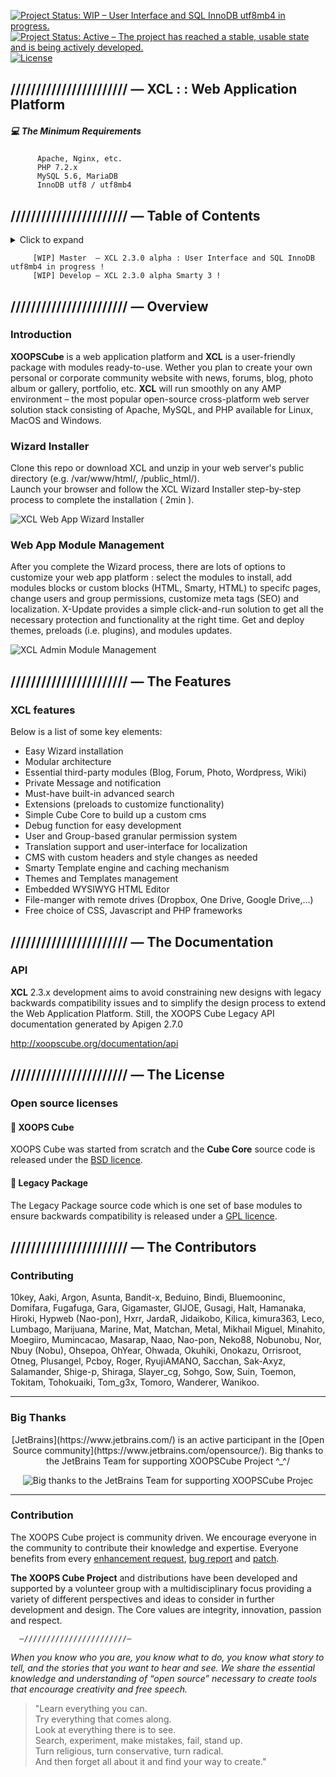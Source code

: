   
  
[![Project Status: WIP – User Interface and SQL InnoDB utf8mb4 in progress.](https://www.repostatus.org/badges/latest/wip.svg)](https://github.com/xoopscube/xcl) [![Project Status: Active – The project has reached a stable, usable state and is being actively developed.](https://www.repostatus.org/badges/2.0.0/active.svg)](https://github.com/xoopscube/xcl) [![License](https://poser.pugx.org/phpunit/phpunit/license)](https://github.com/xoopscube/xcl/blob/master/BSD_license.txt)  

  
  
## /////////////////////// — XCL : : Web Application Platform  




##### :computer: The Minimum Requirements  
  
  

          Apache, Nginx, etc.  
          PHP 7.2.x  
          MySQL 5.6, MariaDB  
          InnoDB utf8 / utf8mb4  
 
   
  
    
    
## /////////////////////// — Table of Contents
  
  

<details><summary>Click to expand</summary>


- [Introduction](#introduction)
- [Supported Platforms](#introduction)
- [Usage](#wizard-installer)
- [Features](#xcl-features)
- [API](#api)  
- [License](#open-source-licenses)
- [Contributing](#contributing)
- [Big Thanks](#big-thanks)
  

</details>
  
  

         [WIP] Master  – XCL 2.3.0 alpha : User Interface and SQL InnoDB utf8mb4 in progress !    
    	 [WIP] Develop – XCL 2.3.0 alpha Smarty 3 !
   

## /////////////////////// — Overview


### Introduction  

**XOOPSCube** is a web application platform and **XCL** is a user-friendly package with modules ready-to-use. Wether you plan to create your own personal or corporate community website with news, forums, blog, photo album or gallery, portfolio, etc. **XCL** will run smoothly on any AMP environment – the most popular open-source cross-platform web server solution stack consisting of Apache, MySQL, and PHP available for Linux, MacOS and Windows.  

### Wizard Installer  

Clone this repo or download XCL and unzip in your web server's public directory (e.g. /var/www/html/, /public_html/).  
Launch your browser and follow the XCL Wizard Installer step-by-step process to complete the installation ( 2min ).  
 
<img src="https://raw.githubusercontent.com/xoopscube/artwork-social-media/master/images/xcl-installer-wizard.jpg" alt="XCL Web App Wizard Installer" title="XCL Web App Wizard Installer" />

### Web App Module Management  

After you complete the Wizard process, there are lots of options to customize your web app platform : select the modules to install, add modules blocks or custom blocks (HTML, Smarty, HTML) to specifc pages, change users and group permissions, customize meta tags (SEO) and localization. X-Update provides a simple click-and-run solution to get all the necessary protection and functionality at the right time. Get and deploy themes, preloads (i.e. plugins), and modules updates.  
 
 
<img src="https://raw.githubusercontent.com/xoopscube/artwork-social-media/master/images/xcl_site_ui_modules.jpg" alt="XCL Admin Module Management" title="XCL Admin Module Management" />   

  
  
  
  
## /////////////////////// — The Features


### XCL features  

Below is a list of some key elements:   

* Easy Wizard installation
* Modular architecture
* Essential third-party modules (Blog, Forum, Photo, Wordpress, Wiki)
* Private Message and notification
* Must-have built-in advanced search 
* Extensions (preloads to customize functionality)
* Simple Cube Core to build up a custom cms
* Debug function for easy development 
* User and Group-based granular permission system
* Translation support and user-interface for localization  
* CMS with custom headers and style changes as needed
* Smarty Template engine and caching mechanism
* Themes and Templates management
* Embedded WYSIWYG HTML Editor
* File-manger with remote drives (Dropbox, One Drive, Google Drive,...)
* Free choice of CSS, Javascript and PHP frameworks  
  
  
  
  
## /////////////////////// — The Documentation


### API  

**XCL** 2.3.x development aims to avoid constraining new designs with legacy backwards compatibility issues and to simplify the design process to extend the Web Application Platform. 
Still, the XOOPS Cube Legacy API documentation generated by Apigen 2.7.0

http://xoopscube.org/documentation/api

  
  
  
## /////////////////////// — The License


### Open source licenses

#### :page_with_curl: XOOPS Cube  

XOOPS Cube was started from scratch and the **Cube Core** source code is released under the [BSD licence](https://github.com/xoopscube/xcl/blob/master/BSD_license.txt).

 
#### :page_with_curl: Legacy Package  

The Legacy Package source code which is one set of base modules to ensure backwards compatibility is released under a [GPL licence](https://raw.githubusercontent.com/xoopscube/xcl/master/GPL_V2.txt).

  
  
  
## /////////////////////// — The Contributors  


### Contributing

10key, Aaki, Argon, Asunta, Bandit-x, Beduino, Bindi, Bluemooninc, Domifara, Fugafuga, Gara, Gigamaster, GIJOE, Gusagi, Halt, Hamanaka, Hiroki, Hypweb (Nao-pon), Hxrr, JardaR, Jidaikobo, Kilica, kimura363, Leco, Lumbago, Marijuana, Marine, Mat, Matchan, Metal, Mikhail Miguel, Minahito, Moegiiro, Mumincacao, Masarap, Naao, Nao-pon, Neko88, Nobunobu, Nor, Nbuy (Nobu), Ohsepoa, OhYear, Ohwada, Okuhiki, Onokazu, Orrisroot, Otneg, Plusangel, Pcboy, Roger, RyujiAMANO, Sacchan,  Sak-Axyz, Salamander, Shige-p, Shiraga, Slayer_cg, Sohgo, Sow, Suin, Toemon, Tokitam, Tohokuaiki, Tom_g3x, Tomoro, Wanderer, Wanikoo.


-----  

### Big Thanks   


<p align=center>[JetBrains](https://www.jetbrains.com/) is an active participant in the [Open Source community](https://www.jetbrains.com/opensource/).  
Big thanks to the JetBrains Team for supporting XOOPSCube Project ^_^/  </p>

<p align=center><img src="https://raw.githubusercontent.com/xoopscube/artwork-social-media/master/logo/jetbrains-logo-variant-3-256.png" alt="Big thanks to the JetBrains Team for supporting XOOPSCube Projec" title="Big thanks to the JetBrains Team for supporting XOOPSCube Projec" /></p>

-----  

### Contribution

The XOOPS Cube project is community driven. We encourage everyone in the community to contribute their knowledge and expertise.
Everyone benefits from every [enhancement request](https://github.com/xoopscube/xl/issues),  [bug report](https://github.com/xoopscube/xcl/issues) and [patch](https://github.com/xoopscube/xcl/pulls).



**The XOOPS Cube Project** and distributions have been developed and supported by a volunteer group with a multidisciplinary focus providing a variety of different perspectives and ideas to consider in further development and design. The Core values are integrity, innovation, passion and respect.  
  
    
      
      —///////////////////////— 
      
_When you know who you are, you know what to do, you know what story to tell, and the stories that you want to hear and see. We share the essential knowledge and understanding of “open source” necessary to create tools that encourage creativity and free speech._
                           
                           
>"Learn everything you can.  
Try everything that comes along.  
Look at everything there is to see.  
Search, experiment, make mistakes, fail, stand up.  
Turn religious, turn conservative, turn radical.  
And then forget all about it and find your way to create."  
